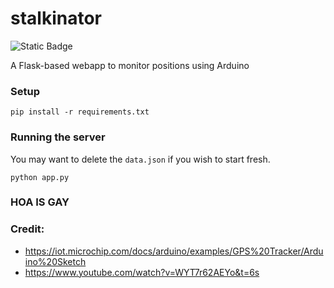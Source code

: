 # stalkinator

![Static Badge](https://img.shields.io/badge/Python-3.12.0-blue?style=flat&logo=Python&logoColor=white)

A Flask-based webapp to monitor positions using Arduino 

### Setup

`pip install -r requirements.txt`

### Running the server

You may want to delete the `data.json` if you wish to start fresh.

`python app.py`

### HOA IS GAY

### Credit: 

 - https://iot.microchip.com/docs/arduino/examples/GPS%20Tracker/Arduino%20Sketch
 - https://www.youtube.com/watch?v=WYT7r62AEYo&t=6s
